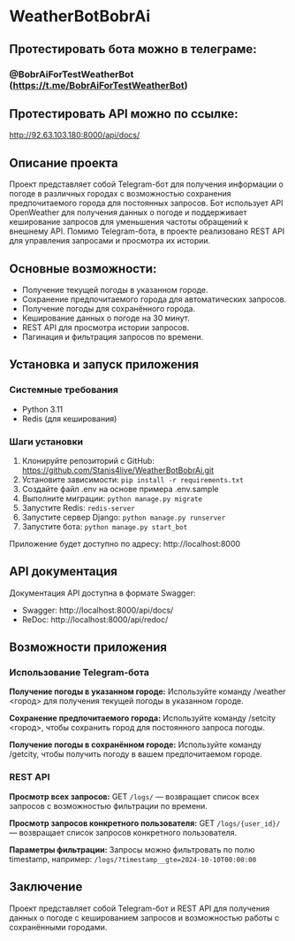 
# WeatherBotBobrAi

## Протестировать бота можно в телеграме:
### @BobrAiForTestWeatherBot (https://t.me/BobrAiForTestWeatherBot)
## Протестировать API можно по ссылке:
http://92.63.103.180:8000/api/docs/

## Описание проекта
Проект представляет собой Telegram-бот для получения информации о погоде в различных городах с возможностью сохранения предпочитаемого города для постоянных запросов. Бот использует API OpenWeather для получения данных о погоде и поддерживает кеширование запросов для уменьшения частоты обращений к внешнему API. Помимо Telegram-бота, в проекте реализовано REST API для управления запросами и просмотра их истории.

## Основные возможности:
- Получение текущей погоды в указанном городе.
- Сохранение предпочитаемого города для автоматических запросов.
- Получение погоды для сохранённого города.
- Кеширование данных о погоде на 30 минут.
- REST API для просмотра истории запросов.
- Пагинация и фильтрация запросов по времени.

## Установка и запуск приложения

### Системные требования
- Python 3.11
- Redis (для кеширования)

### Шаги установки
1. Клонируйте репозиторий с GitHub: https://github.com/Stanis4live/WeatherBotBobrAi.git
2. Установите зависимости: `pip install -r requirements.txt`
3. Создайте файл .env на основе примера .env.sample
4. Выполните миграции: `python manage.py migrate`
5. Запустите Redis: `redis-server`
6. Запустите сервер Django: `python manage.py runserver`
7. Запустите бота: `python manage.py start_bot`

Приложение будет доступно по адресу: http://localhost:8000

## API документация
Документация API доступна в формате Swagger:

- Swagger: http://localhost:8000/api/docs/
- ReDoc: http://localhost:8000/api/redoc/

## Возможности приложения

### Использование Telegram-бота
**Получение погоды в указанном городе:**
Используйте команду /weather <город> для получения текущей погоды в указанном городе.

**Сохранение предпочитаемого города:**
Используйте команду /setcity <город>, чтобы сохранить город для постоянного запроса погоды.

**Получение погоды в сохранённом городе:**
Используйте команду /getcity, чтобы получить погоду в вашем предпочитаемом городе.

### REST API
**Просмотр всех запросов:**
GET `/logs/` — возвращает список всех запросов с возможностью фильтрации по времени.

**Просмотр запросов конкретного пользователя:**
GET `/logs/{user_id}/` — возвращает список запросов конкретного пользователя.

**Параметры фильтрации:**
Запросы можно фильтровать по полю timestamp, например:
`/logs/?timestamp__gte=2024-10-10T00:00:00`

## Заключение
Проект представляет собой Telegram-бот и REST API для получения данных о погоде с кешированием запросов и возможностью работы с сохранёнными городами.
